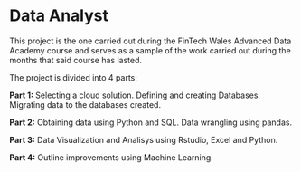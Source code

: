 # Data Analyst

This project is the one carried out during the FinTech Wales Advanced Data Academy course and serves as a sample of the work carried out during the months that said course has lasted.


The project is divided into 4 parts:

**Part 1:** Selecting a cloud solution. Defining and creating Databases. Migrating data to the databases created.

**Part 2:** Obtaining data using Python and SQL. Data wrangling using pandas.

**Part 3:** Data Visualization and Analisys using Rstudio, Excel and Python.

**Part 4:** Outline improvements using Machine Learning. 
